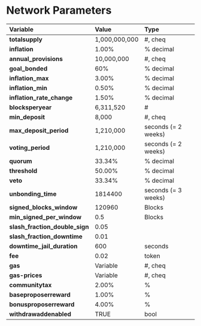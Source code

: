 # Network Parameters

| Variable | Value | Type |
| :--- | :--- | :--- |
| **totalsupply** | 1,000,000,000 | \#, cheq |
| **inflation** | 1.00% | % decimal |
| **annual\_provisions** | 10,000,000 | \#, cheq |
| **goal\_bonded** | 60% | % decimal |
| **inflation\_max** | 3.00% | % decimal |
| **inflation\_min** | 0.50% | % decimal |
| **inflation\_rate\_change** | 1.50% | % decimal |
| **blocksperyear** | 6,311,520 | \# |
| **min\_deposit** | 8,000 | \#, cheq |
| **max\_deposit\_period** | 1,210,000 | seconds \(= 2 weeks\) |
| **voting\_period** | 1,210,000 | seconds \(= 2 weeks\) |
| **quorum** | 33.34% | % decimal |
| **threshold** | 50.00% | % decimal |
| **veto** | 33.34% | % decimal |
| **unbonding\_time** | 1814400 | seconds \(= 3 weeks\) |
| **signed\_blocks\_window** | 120960 | Blocks |
| **min\_signed\_per\_window** | 0.5 | Blocks |
| **slash\_fraction\_double\_sign** | 0.05 |  |
| **slash\_fraction\_downtime** | 0.01 |  |
| **downtime\_jail\_duration** | 600 | seconds |
| **fee** | 0.02 | token |
| **gas** | Variable | \#, cheq |
| **gas-prices** | Variable | \#, cheq |
| **communitytax** | 2.00% | % |
| **baseproposerreward** | 1.00% | % |
| **bonusproposerreward** | 4.00% | % |
| **withdrawaddenabled** | TRUE | bool |

